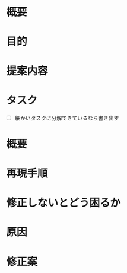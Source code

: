 <!-- 要望のテンプレート -->

# 概要

# 目的

# 提案内容

# タスク

- [ ] 細かいタスクに分解できているなら書き出す

<!-- 不具合のテンプレート -->

# 概要

# 再現手順

# 修正しないとどう困るか

# 原因

# 修正案
